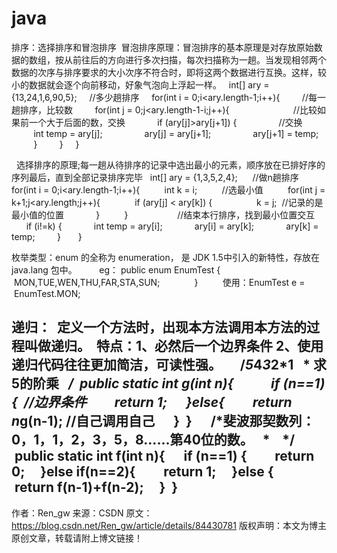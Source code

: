 # java
排序：选择排序和冒泡排序
 冒泡排序原理：冒泡排序的基本原理是对存放原始数据的数组，按从前往后的方向进行多次扫描，每次扫描称为一趟。当发现相邻两个数据的次序与排序要求的大小次序不符合时，即将这两个数据进行互换。这样，较小的数据就会逐个向前移动，好象气泡向上浮起一样。
  int[] ary = {13,24,1,6,90,5};
    //多少趟排序
    for(int i = 0;i<ary.length-1;i++){
        //每一趟排序，比较数
        for(int j = 0;j<ary.length-1-i;j++){
            
            //比较如果前一个大于后面的数，交换
            if (ary[j]>ary[j+1]) {
                //交换
                int temp = ary[j];
                ary[j] = ary[j+1];
                ary[j+1] = temp;
            }
        }
    }

  选择排序的原理;每一趟从待排序的记录中选出最小的元素，顺序放在已排好序的序列最后，直到全部记录排序完毕
  int[] ary = {1,3,5,2,4};
     //做n趟排序
     for(int i = 0;i<ary.length-1;i++){
         int k = i;
         //选最小值
         for(int j = k+1;j<ary.length;j++){
             if (ary[j] < ary[k]) {
                 k = j;  //记录的是最小值的位置
            }
         }
         
         //结束本行排序，找到最小位置交互
         if (i!=k) {
            int temp = ary[i];
            ary[i] = ary[k];
            ary[k] = temp;
        } 
     }


枚举类型：enum 的全称为 enumeration， 是 JDK 1.5中引入的新特性，存放在 java.lang 包中。
        eg： public enum EnumTest {
            MON,TUE,WEN,THU,FAR,STA,SUN;
             }  
       使用：EnumTest e =  EnumTest.MON;

递归：
 定义一个方法时，出现本方法调用本方法的过程叫做递归。
 特点：1、必然后一个边界条件 2、使用递归代码往往更加简洁，可读性强。    
 /*5*4*3*2*1
  * 求5的阶乘
  */
 public static int g(int n){
     
     if (n==1) {  //边界条件
        return 1;
     }else{
        return n*g(n-1); //自己调用自己
     }
 }
 
 
 /*斐波那契数列：0，1，1，2，3，5，8......第40位的数。
  * 
  */
 public static int f(int n){
     if (n==1) {
        return 0;
    }else if(n==2){
        return 1;
    }else {
        return f(n-1)+f(n-2);
    }
 }
--------------------- 
作者：Ren_gw 
来源：CSDN 
原文：https://blog.csdn.net/Ren_gw/article/details/84430781 
版权声明：本文为博主原创文章，转载请附上博文链接！
